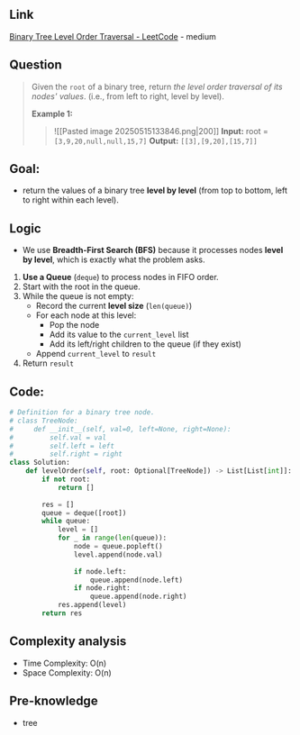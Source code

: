 ## Link
[Binary Tree Level Order Traversal - LeetCode](https://leetcode.com/problems/binary-tree-level-order-traversal/) - medium
## Question
>Given the `root` of a binary tree, return _the level order traversal of its nodes' values_. (i.e., from left to right, level by level).
>
>**Example 1:**
>>![[Pasted image 20250515133846.png|200]]
>>**Input:** root = `[3,9,20,null,null,15,7]`
>>**Output:** `[[3],[9,20],[15,7]]`

## Goal:
- return the values of a binary tree **level by level** (from top to bottom, left to right within each level).
## Logic
- We use **Breadth-First Search (BFS)** because it processes nodes **level by level**, which is exactly what the problem asks.
1. **Use a Queue** (`deque`) to process nodes in FIFO order.
2. Start with the root in the queue.
3. While the queue is not empty:
    - Record the current **level size** (`len(queue)`)
    - For each node at this level:
        - Pop the node
        - Add its value to the `current_level` list
        - Add its left/right children to the queue (if they exist)
    - Append `current_level` to `result`
4. Return `result`

## Code:
```python
# Definition for a binary tree node.
# class TreeNode:
#     def __init__(self, val=0, left=None, right=None):
#         self.val = val
#         self.left = left
#         self.right = right
class Solution:
    def levelOrder(self, root: Optional[TreeNode]) -> List[List[int]]:
        if not root:
            return []
        
        res = []
        queue = deque([root])
        while queue:
            level = []
            for _ in range(len(queue)):
                node = queue.popleft()
                level.append(node.val)
                
                if node.left:
                    queue.append(node.left)
                if node.right:
                    queue.append(node.right)
            res.append(level)
        return res
```

## Complexity analysis
- Time Complexity: O(n)
- Space Complexity: O(n) 

## Pre-knowledge
- tree

